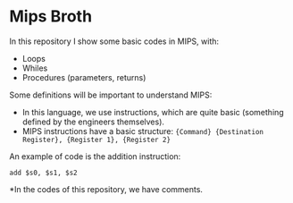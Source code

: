 # Mips Broth

In this repository I show some basic codes in MIPS, with:

- Loops
- Whiles
- Procedures (parameters, returns)

Some definitions will be important to understand MIPS: 
- In this language, we use instructions, which are quite basic (something defined by the engineers themselves).
- MIPS instructions have a basic structure:
    `{Command} {Destination Register}, {Register 1}, {Register 2}`

An example of code is the addition instruction:

`add $s0, $s1, $s2`

*In the codes of this repository, we have comments.

